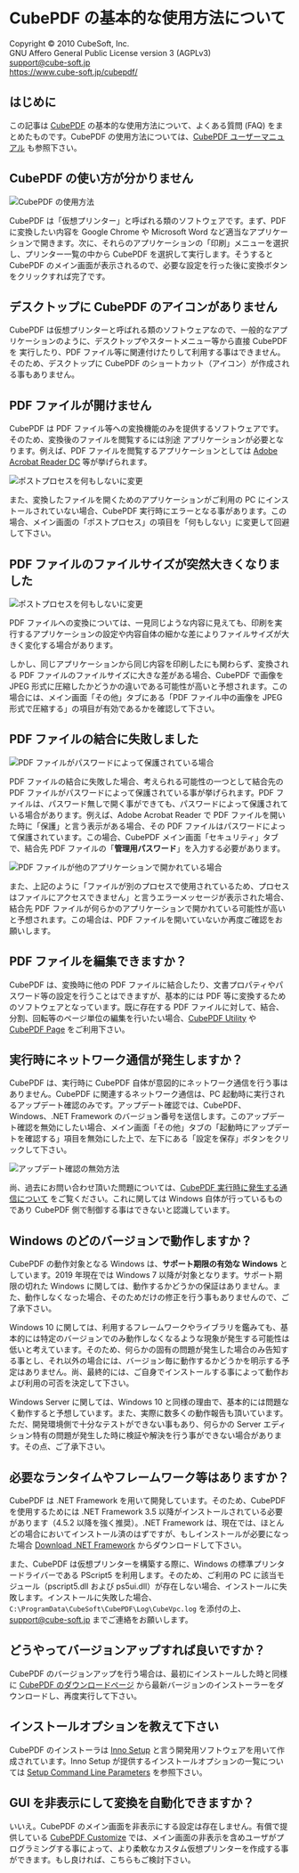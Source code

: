 CubePDF の基本的な使用方法について
====

Copyright © 2010 CubeSoft, Inc.  
GNU Affero General Public License version 3 (AGPLv3)  
support@cube-soft.jp  
https://www.cube-soft.jp/cubepdf/

## はじめに

この記事は [CubePDF](https://www.cube-soft.jp/cubepdf/) の基本的な使用方法について、よくある質問 (FAQ) をまとめたものです。CubePDF の使用方法については、[CubePDF ユーザーマニュアル](https://docs.cube-soft.jp/entry/cubepdf) も参照下さい。

## CubePDF の使い方が分かりません

![CubePDF の使用方法](https://github.com/cube-soft/Cube.Pdf/blob/master/Applications/Converter/Assets/01.ja.png?raw=true)

CubePDF は「仮想プリンター」と呼ばれる類のソフトウェアです。まず、PDF に変換したい内容を Google Chrome や Microsoft Word など適当なアプリケーションで開きます。次に、それらのアプリケーションの「印刷」メニューを選択し、プリンター一覧の中から CubePDF を選択して実行します。そうすると CubePDF のメイン画面が表示されるので、必要な設定を行った後に変換ボタンをクリックすれば完了です。

## デスクトップに CubePDF のアイコンがありません

CubePDF は仮想プリンターと呼ばれる類のソフトウェアなので、一般的なアプリケーションのように、デスクトップやスタートメニュー等から直接 CubePDF を 実行したり、PDF ファイル等に関連付けたりして利用する事はできません。そのため、デスクトップに CubePDF のショートカット（アイコン）が作成される事もありません。

## PDF ファイルが開けません

CubePDF は PDF ファイル等への変換機能のみを提供するソフトウェアです。そのため、変換後のファイルを閲覧するには別途
アプリケーションが必要となります。例えば、PDF ファイルを閲覧するアプリケーションとしては
[Adobe Acrobat Reader DC](https://get.adobe.com/jp/reader/) 等が挙げられます。

![ポストプロセスを何もしないに変更](https://github.com/cube-soft/Cube.Pdf/blob/master/Applications/Converter/Assets/Question.01.ja.png?raw=true)

また、変換したファイルを開くためのアプリケーションがご利用の PC にインストールされていない場合、CubePDF 実行時にエラーとなる事があります。この場合、メイン画面の「ポストプロセス」の項目を「何もしない」に変更して回避して下さい。

## PDF ファイルのファイルサイズが突然大きくなりました

![ポストプロセスを何もしないに変更](https://github.com/cube-soft/Cube.Pdf/blob/master/Applications/Converter/Assets/Question.03.ja.png?raw=true)

PDF ファイルへの変換については、一見同じような内容に見えても、印刷を実行するアプリケーションの設定や内容自体の細かな差によりファイルサイズが大きく変化する場合があります。

しかし、同じアプリケーションから同じ内容を印刷したにも関わらず、変換される PDF ファイルのファイルサイズに大きな差がある場合、CubePDF で画像を JPEG 形式に圧縮したかどうかの違いである可能性が高いと予想されます。この場合には、メイン画面「その他」タブにある「PDF ファイル中の画像を JPEG 形式で圧縮する」の項目が有効であるかを確認して下さい。

## PDF ファイルの結合に失敗しました

![PDF ファイルがパスワードによって保護されている場合](https://github.com/cube-soft/Cube.Pdf/blob/master/Applications/Converter/Assets/Question.04.ja.png?raw=true)

PDF ファイルの結合に失敗した場合、考えられる可能性の一つとして結合先の PDF ファイルがパスワードによって保護されている事が挙げられます。PDF ファイルは、パスワード無しで開く事ができても、パスワードによって保護されている場合があります。例えば、Adobe Acrobat Reader で PDF ファイルを開いた時に「保護」と言う表示がある場合、その PDF ファイルはパスワードによって保護されています。この場合、CubePDF メイン画面「セキュリティ」タブで、結合先 PDF ファイルの「**管理用パスワード**」を入力する必要があります。

![PDF ファイルが他のアプリケーションで開かれている場合](https://github.com/cube-soft/Cube.Pdf/blob/master/Applications/Converter/Assets/Question.05.ja.png?raw=true)

また、上記のように「ファイルが別のプロセスで使用されているため、プロセスはファイルにアクセスできません」と言うエラーメッセージが表示された場合、結合先 PDF ファイルが何らかのアプリケーションで開かれている可能性が高いと予想されます。この場合は、PDF ファイルを開いていないか再度ご確認をお願いします。

## PDF ファイルを編集できますか？

CubePDF は、変換時に他の PDF ファイルに結合したり、文書プロパティやパスワード等の設定を行うことはできますが、基本的には PDF 等に変換するためのソフトウェアとなっています。既に存在する PDF ファイルに対して、結合、分割、回転等のページ単位の編集を行いたい場合、[CubePDF Utility](https://www.cube-soft.jp/cubepdfutility/) や [CubePDF Page](https://www.cube-soft.jp/cubepdfpage/) をご利用下さい。

## 実行時にネットワーク通信が発生しますか？

CubePDF は、実行時に CubePDF 自体が意図的にネットワーク通信を行う事はありません。CubePDF に関連するネットワーク通信は、PC 起動時に実行されるアップデート確認のみです。アップデート確認では、CubePDF、Windows、.NET Framework のバージョン番号を送信します。このアップデート確認を無効にしたい場合、メイン画面「その他」タブの「起動時にアップデートを確認する」項目を無効にした上で、左下にある「設定を保存」ボタンをクリックして下さい。

![アップデート確認の無効方法](https://github.com/cube-soft/Cube.Pdf/blob/master/Applications/Converter/Assets/Question.02.ja.png?raw=true)

尚、過去にお問い合わせ頂いた問題については、[CubePDF 実行時に発生する通信について](https://clown.cube-soft.jp/entry/2011/10/26/upnp) をご覧ください。これに関しては Windows 自体が行っているものであり CubePDF 側で制御する事はできないと認識しています。

## Windows のどのバージョンで動作しますか？

CubePDF の動作対象となる Windows は、**サポート期限の有効な Windows** としています。2019 年現在では Windows 7 以降が対象となります。サポート期限の切れた Windows に関しては、動作するかどうかの保証はありません。また、動作しなくなった場合、そのためだけの修正を行う事もありませんので、ご了承下さい。

Windows 10 に関しては、利用するフレームワークやライブラリを鑑みても、基本的には特定のバージョンでのみ動作しなくなるような現象が発生する可能性は低いと考えています。そのため、何らかの固有の問題が発生した場合のみ告知する事とし、それ以外の場合には、バージョン毎に動作するかどうかを明示する予定はありません。尚、最終的には、ご自身でインストールする事によって動作および利用の可否を決定して下さい。

Windows Server に関しては、Windows 10 と同様の理由で、基本的には問題なく動作すると予想しています。また、実際に数多くの動作報告も頂いています。ただ、開発環境側で十分なテストができない事もあり、何らかの Server エディション特有の問題が発生した時に検証や解決を行う事ができない場合があります。その点、ご了承下さい。

## 必要なランタイムやフレームワーク等はありますか？

CubePDF は .NET Framework を用いて開発しています。そのため、CubePDF を使用するためには .NET Framework 3.5 以降がインストールされている必要があります（4.5.2 以降を強く推奨）。.NET Framework は、現在では、ほとんどの場合においてインストール済のはずですが、もしインストールが必要になった場合 [Download .NET Framework](https://dotnet.microsoft.com/download/dotnet-framework) からダウンロードして下さい。

また、CubePDF は仮想プリンターを構築する際に、Windows の標準プリンタードライバーである PScript5 を利用します。そのため、ご利用の PC に該当モジュール（pscript5.dll および ps5ui.dll）が存在しない場合、インストールに失敗します。インストールに失敗した場合、```C:\ProgramData\CubeSoft\CubePDF\Log\CubeVpc.log``` を添付の上、support@cube-soft.jp までご連絡をお願いします。

## どうやってバージョンアップすれば良いですか？

CubePDF のバージョンアップを行う場合は、最初にインストールした時と同様に [CubePDF のダウンロードページ](https://www.cube-soft.jp/cubepdf/) から最新バージョンのインストーラーをダウンロードし、再度実行して下さい。

## インストールオプションを教えて下さい

CubePDF のインストーラは [Inno Setup](http://www.jrsoftware.org/isinfo.php) と言う開発用ソフトウェアを用いて作成されています。Inno Setup が提供するインストールオプションの一覧については [Setup Command Line Parameters](http://www.jrsoftware.org/ishelp/index.php?topic=setupcmdline) を参照下さい。

## GUI を非表示にして変換を自動化できますか？

いいえ。CubePDF のメイン画面を非表示にする設定は存在しません。有償で提供している [CubePDF Customize](https://www.cube-soft.jp/cubevp/) では、メイン画面の非表示を含めユーザがプログラミングする事によって、より柔軟なカスタム仮想プリンターを作成する事ができます。もし良ければ、こちらもご検討下さい。